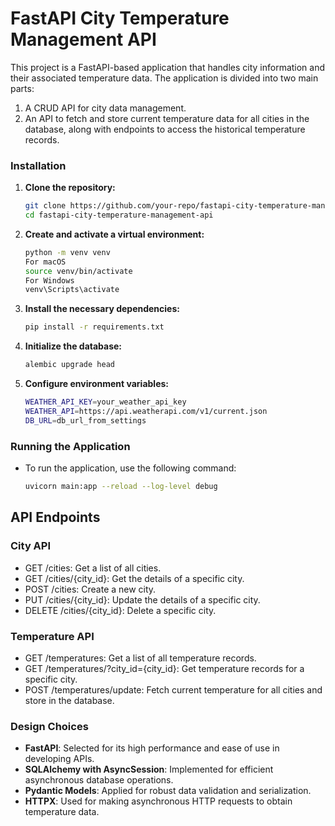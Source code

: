 # FastAPI City Temperature Management API

This project is a FastAPI-based application that handles city information
and their associated temperature data. The application is divided into two main parts:

1. A CRUD API for city data management.
2. An API to fetch and store current temperature data for all cities in the database, along with endpoints to access the historical temperature records.


### Installation

1. **Clone the repository:**
   ```bash
   git clone https://github.com/your-repo/fastapi-city-temperature-management-api.git
   cd fastapi-city-temperature-management-api

2. **Create and activate a virtual environment:**
   ```bash
   python -m venv venv
   For macOS
   source venv/bin/activate
   For Windows
   venv\Scripts\activate
   
3. **Install the necessary dependencies:**
   ```bash
   pip install -r requirements.txt

4. **Initialize the database:**
   ```bash
   alembic upgrade head
   
5. **Configure environment variables:**
   ```bash
   WEATHER_API_KEY=your_weather_api_key
   WEATHER_API=https://api.weatherapi.com/v1/current.json
   DB_URL=db_url_from_settings

### Running the Application

- To run the application, use the following command:
    ```bash
    uvicorn main:app --reload --log-level debug

## API Endpoints
### City API
- GET /cities: Get a list of all cities.
- GET /cities/{city_id}: Get the details of a specific city.
- POST /cities: Create a new city.
- PUT /cities/{city_id}: Update the details of a specific city.
- DELETE /cities/{city_id}: Delete a specific city.

### Temperature API

- GET /temperatures: Get a list of all temperature records.
- GET /temperatures/?city_id={city_id}: Get temperature records for a specific city.
- POST /temperatures/update: Fetch current temperature for all cities and store in the database.

### Design Choices

- **FastAPI**: Selected for its high performance and ease of use in developing APIs.
- **SQLAlchemy with AsyncSession**: Implemented for efficient asynchronous database operations.
- **Pydantic Models**: Applied for robust data validation and serialization.
- **HTTPX**: Used for making asynchronous HTTP requests to obtain temperature data.
